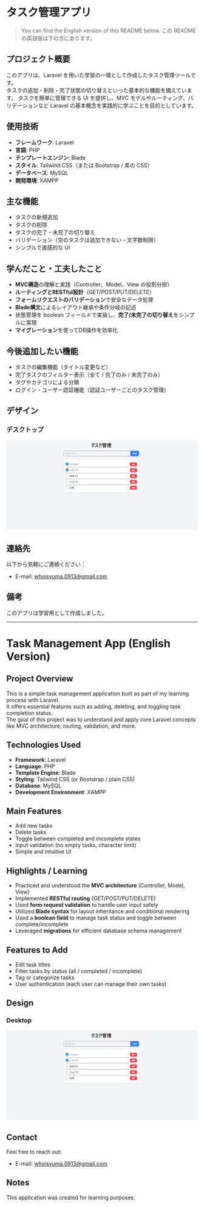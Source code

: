 # タスク管理アプリ
> You can find the English version of this README below.
> この README の英語版は下の方にあります。

## プロジェクト概要

このアプリは、Laravel を用いた学習の一環として作成したタスク管理ツールです。  
タスクの追加・削除・完了状態の切り替えといった基本的な機能を備えています。
タスクを簡単に管理できる UI を提供し、MVC モデルやルーティング、バリデーションなど Laravel の基本概念を実践的に学ぶことを目的としています。

## 使用技術

- **フレームワーク**: Laravel
- **言語**: PHP
- **テンプレートエンジン**: Blade
- **スタイル**: Tailwind CSS（または Bootstrap / 素の CSS）
- **データベース**: MySQL
- **開発環境**: XAMPP

## 主な機能

- タスクの新規追加
- タスクの削除
- タスクの完了・未完了の切り替え
- バリデーション（空のタスクは追加できない・文字数制限）
- シンプルで直感的な UI

## 学んだこと・工夫したこと

- **MVC構造**の理解と実践（Controller、Model、View の役割分担）
- **ルーティングとRESTful設計**（GET/POST/PUT/DELETE）
- **フォームリクエストのバリデーション**で安全なデータ処理
- **Blade構文**によるレイアウト継承や条件分岐の記述
- 状態管理を boolean フィールドで実装し、**完了/未完了の切り替え**をシンプルに実現
- **マイグレーション**を使ってDB操作を効率化

## 今後追加したい機能

- タスクの編集機能（タイトル変更など）
- 完了タスクのフィルター表示（全て / 完了のみ / 未完了のみ）
- タグやカテゴリによる分類
- ログイン・ユーザー認証機能（認証ユーザーごとのタスク管理）

## デザイン

### デスクトップ
![メインページ](/public/images/screenshot.png)

## 連絡先
以下から気軽にご連絡ください：
- E-mail: [whoisyuma.0913@gmail.com](whoisyuma.0913@gmail.com)

## 備考
このアプリは学習用として作成しました。

---

# Task Management App (English Version)

## Project Overview

This is a simple task management application built as part of my learning process with Laravel.  
It offers essential features such as adding, deleting, and toggling task completion status.  
The goal of this project was to understand and apply core Laravel concepts like MVC architecture, routing, validation, and more.

## Technologies Used

- **Framework**: Laravel  
- **Language**: PHP  
- **Template Engine**: Blade  
- **Styling**: Tailwind CSS (or Bootstrap / plain CSS)  
- **Database**: MySQL  
- **Development Environment**: XAMPP  

## Main Features

- Add new tasks  
- Delete tasks  
- Toggle between completed and incomplete states  
- Input validation (no empty tasks, character limit)  
- Simple and intuitive UI  

## Highlights / Learning

- Practiced and understood the **MVC architecture** (Controller, Model, View)
- Implemented **RESTful routing** (GET/POST/PUT/DELETE)
- Used **form request validation** to handle user input safely
- Utilized **Blade syntax** for layout inheritance and conditional rendering
- Used a **boolean field** to manage task status and toggle between complete/incomplete
- Leveraged **migrations** for efficient database schema management

## Features to Add

- Edit task titles  
- Filter tasks by status (all / completed / incomplete)  
- Tag or categorize tasks  
- User authentication (each user can manage their own tasks)  

## Design

### Desktop
![Main Page](/public/images/screenshot.png)

## Contact

Feel free to reach out:  
- E-mail: [whoisyuma.0913@gmail.com](mailto:whoisyuma.0913@gmail.com)

## Notes

This application was created for learning purposes.
